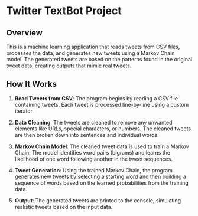 # Twitter TextBot Project

## Overview
This is a machine learning application that reads tweets from CSV files, processes the data, and generates new tweets using a Markov Chain model. 
The generated tweets are based on the patterns found in the original tweet data, creating outputs that mimic real tweets.

## How It Works

1. **Read Tweets from CSV**:
   The program begins by reading a CSV file containing tweets. Each tweet is processed line-by-line using a custom iterator.

2. **Data Cleaning**:
   The tweets are cleaned to remove any unwanted elements like URLs, special characters, or numbers. The cleaned tweets are then broken down into sentences and individual words.

3. **Markov Chain Model**:
   The cleaned tweet data is used to train a Markov Chain. The model identifies word pairs (bigrams) and learns the likelihood of one word following another in the tweet sequences.

4. **Tweet Generation**:
   Using the trained Markov Chain, the program generates new tweets by selecting a starting word and then building a sequence of words based on the learned probabilities from the training data.

5. **Output**:
   The generated tweets are printed to the console, simulating realistic tweets based on the input data.
